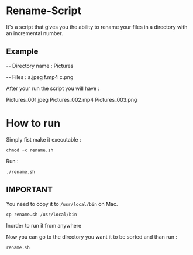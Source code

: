 # Rename-Script

It's a script that gives you the ability to rename your files in a directory with an incremental number.

## Example
-- Directory name : Pictures

-- Files : a.jpeg f.mp4 c.png

After your run the script you will have :

Pictures_001.jpeg Pictures_002.mp4 Pictures_003.png

# How to run

Simply fist make it executable :

`chmod +x rename.sh`

Run :

`./rename.sh`

## IMPORTANT

You need to copy it to `/usr/local/bin` on Mac.

`cp rename.sh /usr/local/bin`

Inorder to run it from anywhere

Now you can go to the directory you want it to be sorted and than run :

`rename.sh`
